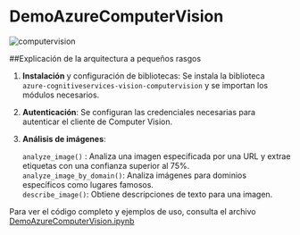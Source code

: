 # DemoAzureComputerVision


[](https://drive.google.com/file/d/1wL0svYuD9TY_kjZ-_yyN0kkAXNzWS95z/view?usp=drive_link)
![computervision](https://cdn.discordapp.com/attachments/732694522110148721/1252648348452786176/computervisionAlice_1.jpg?ex=6672fb2f&is=6671a9af&hm=e54443a0e7710bb82bca32abb42dd0750ea1e25827165e3ab522bc6436797e7b&)

##Explicación de la arquitectura a pequeños rasgos


1.   **Instalación** y configuración de bibliotecas: Se instala la biblioteca `azure-cognitiveservices-vision-computervision` y se importan los módulos necesarios.
2.   **Autenticación**: Se configuran las credenciales necesarias para autenticar el cliente de Computer Vision.
3.   **Análisis de imágenes**:

     `analyze_image()` : Analiza una imagen especificada por una URL y extrae etiquetas con una confianza superior al 75%.\
     `analyze_image_by_domain()`: Analiza imágenes para dominios específicos como lugares famosos.\
     `describe_image()`: Obtiene descripciones de texto para una imagen.
     
Para ver el código completo y ejemplos de uso, consulta el archivo 
[DemoAzureComputerVision.ipynb](https://github.com/alicenon/DemoAzureComputerVision/blob/main/DemoAzureComputerVision.ipynb)

